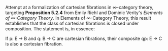 Attempt at a formalization of cartesian fibrations in ∞-category theory, targeting **Proposition 5.2.4** from Emily Riehl and Dominic Verity's *Elements of ∞-Category Theory*.
In Elements of ∞-Category Theory, this result establishes that the class of cartesian fibrations is closed under composition. The statement is, in essence:   

If p: E → B and q: B → C are cartesian fibrations, their composite qp: E → C is also a cartesian fibration.

